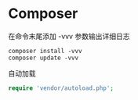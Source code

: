 # Composer

在命令末尾添加 -vvv 参数输出详细日志
```
composer install -vvv
composer update -vvv
```

自动加载
```php
require 'vendor/autoload.php';
```
